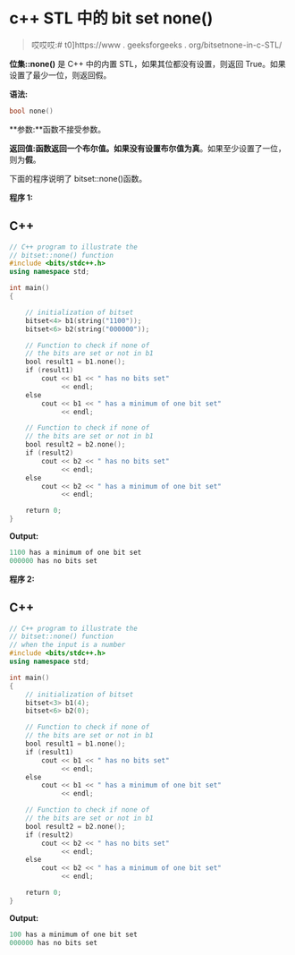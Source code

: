 # c++ STL 中的 bit set none()

> 哎哎哎:# t0]https://www . geeksforgeeks . org/bitsetnone-in-c-STL/

**位集::none()** 是 C++ 中的内置 STL，如果其位都没有设置，则返回 True。如果设置了最少一位，则返回假。

**语法:**

```cpp
bool none() 

```

**参数:**函数不接受参数。

**返回值:**函数返回一个布尔值。如果没有设置布尔值**为真**。如果至少设置了一位，则为**假**。

下面的程序说明了 bitset::none()函数。

**程序 1:**

## C++

```cpp
// C++ program to illustrate the
// bitset::none() function
#include <bits/stdc++.h>
using namespace std;

int main()
{

    // initialization of bitset
    bitset<4> b1(string("1100"));
    bitset<6> b2(string("000000"));

    // Function to check if none of
    // the bits are set or not in b1
    bool result1 = b1.none();
    if (result1)
        cout << b1 << " has no bits set"
             << endl;
    else
        cout << b1 << " has a minimum of one bit set"
             << endl;

    // Function to check if none of
    // the bits are set or not in b1
    bool result2 = b2.none();
    if (result2)
        cout << b2 << " has no bits set"
             << endl;
    else
        cout << b2 << " has a minimum of one bit set"
             << endl;

    return 0;
}
```

**Output:** 

```cpp
1100 has a minimum of one bit set
000000 has no bits set

```

**程序 2:**

## C++

```cpp
// C++ program to illustrate the
// bitset::none() function
// when the input is a number
#include <bits/stdc++.h>
using namespace std;

int main()
{
    // initialization of bitset
    bitset<3> b1(4);
    bitset<6> b2(0);

    // Function to check if none of
    // the bits are set or not in b1
    bool result1 = b1.none();
    if (result1)
        cout << b1 << " has no bits set"
             << endl;
    else
        cout << b1 << " has a minimum of one bit set"
             << endl;

    // Function to check if none of
    // the bits are set or not in b1
    bool result2 = b2.none();
    if (result2)
        cout << b2 << " has no bits set"
             << endl;
    else
        cout << b2 << " has a minimum of one bit set"
             << endl;

    return 0;
}
```

**Output:** 

```cpp
100 has a minimum of one bit set
000000 has no bits set

```